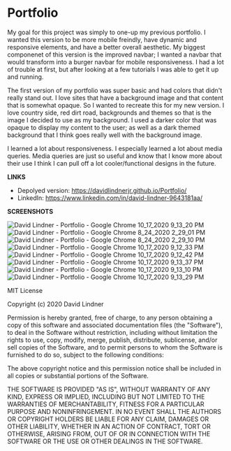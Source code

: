 # Portfolio

My goal for this project was simply to one-up my previous portfolio. I wanted this version to be more mobile freindly, have dynamic and responsive elements, and have a better overall aesthetic. My biggest componenet of this version is the improved navbar; I wanted a navbar that would transform into a burger navbar for mobile responsiveness. I had a lot of trouble at first, but after looking at a few tutorials I was able to get it up and running.

The first version of my portfolio was super basic and had colors that didn't really stand out. I love sites that have a background image and that content that is somewhat opaque. So I wanted to recreate this for my new version. I love country side, red dirt road, backgrounds and themes so that is the image I decided to use as my background. I used a darker color that was opaque to display my content to the user; as well as a dark themed background that I think goes really well with the background image.

I learned a lot about responsiveness. I especially learned a lot about media queries. Media queries are just so useful and know that I know more about their use I think I can pull off a lot cooler/functional designs in the future.

__LINKS__

 * Depolyed version: https://davidlindnerjr.github.io/Portfolio/
 * LinkedIn: https://www.linkedin.com/in/david-lindner-9643181aa/

__SCREENSHOTS__

![David Lindner - Portfolio - Google Chrome 10_17_2020 9_13_20 PM](https://user-images.githubusercontent.com/65383133/96358643-5c1a7300-10be-11eb-979f-deb53f1dcf86.png)
![David Lindner - Portfolio - Google Chrome 8_24_2020 2_29_01 PM](https://user-images.githubusercontent.com/65383133/96358637-4dcc5700-10be-11eb-8458-299af01d0f47.png)
![David Lindner - Portfolio - Google Chrome 8_24_2020 2_29_10 PM](https://user-images.githubusercontent.com/65383133/96358639-502eb100-10be-11eb-8f78-ed38a6cffd6a.png)
![David Lindner - Portfolio - Google Chrome 10_17_2020 9_12_33 PM](https://user-images.githubusercontent.com/65383133/96358632-473ddf80-10be-11eb-922a-869cd7820005.png)
![David Lindner - Portfolio - Google Chrome 10_17_2020 9_12_42 PM](https://user-images.githubusercontent.com/65383133/96358634-4907a300-10be-11eb-930a-ce2b7c5c4842.png)
![David Lindner - Portfolio - Google Chrome 10_17_2020 9_13_37 PM](https://user-images.githubusercontent.com/65383133/96358651-676d9e80-10be-11eb-874d-ddaece60a04a.png)
![David Lindner - Portfolio - Google Chrome 10_17_2020 9_13_10 PM](https://user-images.githubusercontent.com/65383133/96358655-6b99bc00-10be-11eb-9500-4af542baba72.png)
![David Lindner - Portfolio - Google Chrome 10_17_2020 9_13_29 PM](https://user-images.githubusercontent.com/65383133/96358646-62105400-10be-11eb-9097-6a79679a437b.png)


MIT License

Copyright (c) 2020 David Lindner

Permission is hereby granted, free of charge, to any person obtaining a copy
of this software and associated documentation files (the "Software"), to deal
in the Software without restriction, including without limitation the rights
to use, copy, modify, merge, publish, distribute, sublicense, and/or sell
copies of the Software, and to permit persons to whom the Software is
furnished to do so, subject to the following conditions:

The above copyright notice and this permission notice shall be included in all
copies or substantial portions of the Software.

THE SOFTWARE IS PROVIDED "AS IS", WITHOUT WARRANTY OF ANY KIND, EXPRESS OR
IMPLIED, INCLUDING BUT NOT LIMITED TO THE WARRANTIES OF MERCHANTABILITY,
FITNESS FOR A PARTICULAR PURPOSE AND NONINFRINGEMENT. IN NO EVENT SHALL THE
AUTHORS OR COPYRIGHT HOLDERS BE LIABLE FOR ANY CLAIM, DAMAGES OR OTHER
LIABILITY, WHETHER IN AN ACTION OF CONTRACT, TORT OR OTHERWISE, ARISING FROM,
OUT OF OR IN CONNECTION WITH THE SOFTWARE OR THE USE OR OTHER DEALINGS IN THE
SOFTWARE.
